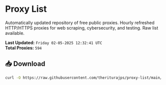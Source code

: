# Proxy List

Automatically updated repository of free public proxies. Hourly refreshed HTTP/HTTPS proxies for web scraping, cybersecurity, and testing. Raw list available.

**Last Updated:** `Friday 02-05-2025 12:32:41 UTC`  
**Total Proxies:** `594`

## 📥 Download
```bash
curl -O https://raw.githubusercontent.com/theriturajps/proxy-list/main/proxies.txt
